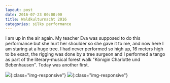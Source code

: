 ```yaml
---
layout: post
date: 2016-07-23 00:00:00
title: Waldkulturnacht 2016
categories: silks performance
---
```


I am up in the air again. My teacher Eva was supposed to do this performance but
she hurt her shoulder so she gave it to me, and now here I am staring at a huge
tree. I had never performed so high up, 16 meters high to be exact, the rigging
was done by a tree surgeon and I performed a tango as part of the
literary-musical forest walk "Königin Charlotte und Bebenhausen". Today was
another first.

![](https://image.ibb.co/hvy4nR/DSC_0015.jpg){:class="img-responsive"}
![](https://image.ibb.co/fR9MZ6/DSC_0002.jpg){:class="img-responsive"}
